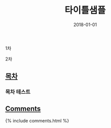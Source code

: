 ﻿---
layout:  post 
title:  "타이틀샘플"
date: 2018-01-01
categories: explanation
tags: 
---
1차


2차


## [목차](#목차)
### 목차 테스트

## [Comments](#comments)

{% include comments.html %}
